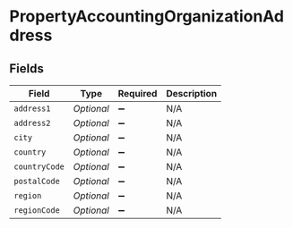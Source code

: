 # PropertyAccountingOrganizationAddress


## Fields

| Field              | Type               | Required           | Description        |
| ------------------ | ------------------ | ------------------ | ------------------ |
| `address1`         | *Optional<String>* | :heavy_minus_sign: | N/A                |
| `address2`         | *Optional<String>* | :heavy_minus_sign: | N/A                |
| `city`             | *Optional<String>* | :heavy_minus_sign: | N/A                |
| `country`          | *Optional<String>* | :heavy_minus_sign: | N/A                |
| `countryCode`      | *Optional<String>* | :heavy_minus_sign: | N/A                |
| `postalCode`       | *Optional<String>* | :heavy_minus_sign: | N/A                |
| `region`           | *Optional<String>* | :heavy_minus_sign: | N/A                |
| `regionCode`       | *Optional<String>* | :heavy_minus_sign: | N/A                |